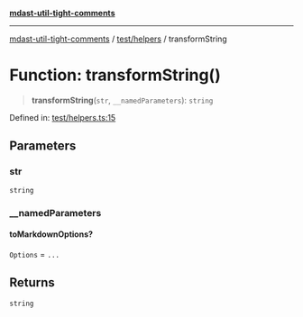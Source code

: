 [**mdast-util-tight-comments**](../../../README.md)

***

[mdast-util-tight-comments](../../../README.md) / [test/helpers](../README.md) / transformString

# Function: transformString()

> **transformString**(`str`, `__namedParameters`): `string`

Defined in: [test/helpers.ts:15](https://github.com/Xunnamius/unified-utils/blob/e493e80ba80032e8a36bd4d2522a8e8f5edc5479/packages/mdast-util-tight-comments/test/helpers.ts#L15)

## Parameters

### str

`string`

### \_\_namedParameters

#### toMarkdownOptions?

`Options` = `...`

## Returns

`string`

